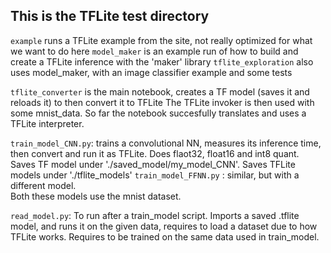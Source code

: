 ## This is the TFLite test directory

`example` runs a TFLite example from the site, not really optimized for what we want to do here
`model_maker` is an example run of how to build and create a TFLite inference with the 'maker' library
`tflite_exploration` also uses model_maker, with an image classifier example and some tests

`tflite_converter` is the main notebook, creates a TF model (saves it and reloads it) to then convert it to TFLite
The TFLite invoker is then used with some mnist_data. So far the notebook succesfully translates and uses a TFLite interpreter.

`train_model_CNN.py`: trains a convolutional NN, measures its inference time, then convert and run it as TFLite. Does flaot32, float16 and int8 quant. Saves TF model under './saved_model/my_model_CNN'. Saves TFLite models under './tflite_models'
`train_model_FFNN.py` : similar, but with a different model.   
Both these models use the mnist dataset. 

`read_model.py`: To run after a train_model script. Imports a saved .tflite model, and runs it on the given data, requires to load a dataset due to how TFLite works. Requires to be trained on the same data used in train_model.